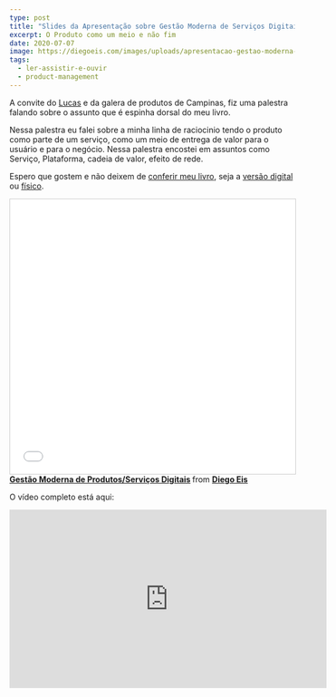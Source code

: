 ```yaml
---
type: post
title: "Slides da Apresentação sobre Gestão Moderna de Serviços Digitais"
excerpt: O Produto como um meio e não fim
date: 2020-07-07
image: https://diegoeis.com/images/uploads/apresentacao-gestao-moderna-produto.jpg
tags:
  - ler-assistir-e-ouvir
  - product-management
---
```


A convite do [Lucas](https://www.linkedin.com/in/lucasprimo-llpp) e da galera de produtos de Campinas, fiz uma palestra falando sobre o assunto que é espinha dorsal do meu livro.

Nessa palestra eu falei sobre a minha linha de raciocinio tendo o produto como parte de um serviço, como um meio de entrega de valor para o usuário e para o negócio. Nessa palestra encostei em assuntos como Serviço, Plataforma, cadeia de valor, efeito de rede.

Espero que gostem e não deixem de [conferir meu livro](https://gestaomodernaprodutosdigitais.com), seja a [versão digital](https://www.amazon.com.br/Gestão-Moderna-Produtos-Digitais-entregar-ebook/dp/B087F4FJSY/ref=sr_1_1) ou [físico](https://clubedeautores.com.br/livro/gestao-moderna-produtos-digitais).

<iframe src="//www.slideshare.net/slideshow/embed_code/key/3qN66MUZi7tvLC" width="795" height="485" scrolling="no" style="border:1px solid #CCC; border-width:1px; margin-bottom:5px; max-width: 100%; margin: 0 auto" allowfullscreen> </iframe> <div style="margin-bottom:5px"> <strong> <a href="//www.slideshare.net/diegoeis/gesto-moderna-de-produtosservios-digitais" title="Gestão Moderna de Produtos/Serviços Digitais" target="_blank">Gestão Moderna de Produtos/Serviços Digitais</a> </strong> from <strong><a href="https://www.slideshare.net/diegoeis" target="_blank">Diego Eis</a></strong> </div>

O vídeo completo está aqui:
<iframe width="560" height="315" src="https://www.youtube.com/embed/ytyX1w13faw" frameborder="0" allow="accelerometer; autoplay; encrypted-media; gyroscope; picture-in-picture" allowfullscreen></iframe>